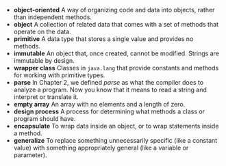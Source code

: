 * **object-oriented** A way of organizing code and data into objects, rather than independent methods.
* **object** A collection of related data that comes with a set of methods that operate on the data.
* **primitive** A data type that stores a single value and provides no methods.
* **immutable** An object that, once created, cannot be modified. Strings are immutable by design.
* **wrapper class** Classes in `java.lang` that provide constants and methods for working with primitive types.
* **parse** In Chapter 2, we defined *parse* as what the compiler does to analyze a program. Now you know that it means to read a string and interpret or translate it.
* **empty array** An array with no elements and a length of zero.
* **design process** A process for determining what methods a class or program should have.
* **encapsulate** To wrap data inside an object, or to wrap statements inside a method.
* **generalize** To replace something unnecessarily specific (like a constant value) with something appropriately general (like a variable or parameter).